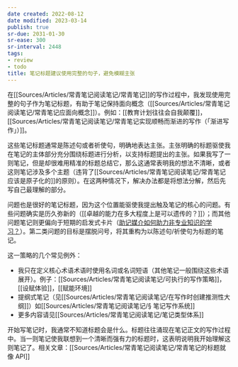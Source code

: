 ```yaml
---
date created: 2022-08-12
date modified: 2023-03-14
publish: true
sr-due: 2031-01-30
sr-ease: 300
sr-interval: 2448
tags:
- review
- todo
title: 笔记标题建议使用完整的句子，避免模糊主张
---
```

在[[Sources/Articles/常青笔记阅读笔记/常青笔记]]的写作过程中，我发现使用完整的句子作为笔记标题，有助于笔记保持面向概念（[[Sources/Articles/常青笔记阅读笔记/常青笔记应面向概念]]）。例如：[[教育计划往往会自我颠覆]]，[[Sources/Articles/常青笔记阅读笔记/常青笔记实现顺畅而渐进的写作（「渐进写作」）]]。

这些笔记标题通常是陈述句或者祈使句，明确地表达主张。主张明确的标题驱使我在笔记的主体部分充分围绕标题进行分析，以支持标题提出的主张。如果我写了一则笔记，但是却很难用精准的标题总结它，那么这通常表明我的想法不清晰，或者这则笔记涉及多个主题（违背了[[Sources/Articles/常青笔记阅读笔记/常青笔记应该是原子化的]]的原则）。在这两种情况下，解决办法都是将想法分解，然后先写自己最理解的部分。

问题也是很好的笔记标题，因为这个位置能驱使我提出触及笔记的核心的问题。有些问题确实是历久弥新的（[[卓越的能力在多大程度上是可以遗传的？]]）；而其他问题笔记则更偏向于短期的启发式卡片（[助记媒介如何助力非专业知识的学习？](https://notes.andymatuschak.org/z57S2Fte6gAnnM1gCS2nHpH7NYAiXD8KeDfvZ)）。第二类问题的目标是摆脱问号，将其重构为以陈述句/祈使句为标题的笔记。

这一策略的几个常见例外：

- 我只在定义核心术语术语时使用名词或名词短语（其他笔记一般围绕这些术语展开）。例子：[[Sources/Articles/常青笔记阅读笔记/可执行的写作策略]]，[[设赋体验]]，[[赋能环境]]
- 提纲式笔记（见[[Sources/Articles/常青笔记阅读笔记/在写作时创建推测性大纲]]）如[[Sources/Articles/常青笔记阅读笔记/§ 笔记写作系统]]
- 更多内容请见[[Sources/Articles/常青笔记阅读笔记/笔记类型体系]]

开始写笔记时，我通常不知道标题会是什么。标题往往涌现在笔记正文的写作过程中。当一则笔记使我联想到一个清晰而强有力的标题时，这表明说明我开始理解这则笔记了。相关文章：[[Sources/Articles/常青笔记阅读笔记/常青笔记的标题就像 API]]
